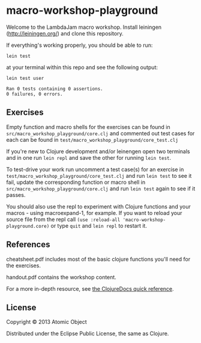 # macro-workshop-playground

Welcome to the LambdaJam macro workshop. Install leiningen (http://leiningen.org/) and clone this repository.

If everything's working properly, you should be able to run:

    lein test

at your terminal within this repo and see the following output:

    lein test user

    Ran 0 tests containing 0 assertions.
    0 failures, 0 errors.

## Exercises

Empty function and macro shells for the exercises can be found in `src/macro_workshop_playground/core.clj` and commented out test cases for each can be found in `test/macro_workshop_playground/core_test.clj`

If you're new to Clojure development and/or leinengen open two terminals and in one run `lein repl` and save the other for running `lein test`.

To test-drive your work run uncomment a test case(s) for an exercise in `test/macro_workshop_playground/core_test.clj` and run `lein test` to see it fail, update the corresponding function or macro shell in `src/macro_workshop_playground/core.clj` and run `lein test` again to see if it passes.

You should also use the repl to experiment with Clojure functions and your macros - using macroexpand-1, for example. If you want to reload your source file from the repl call `(use :reload-all 'macro-workshop-playground.core)` or type `quit` and `lein repl` to restart it.

## References

cheatsheet.pdf includes most of the basic clojure functions you'll need for the exercises.

handout.pdf contains the workshop content.

For a more in-depth resource, see [the ClojureDocs quick reference](http://clojuredocs.org/quickref/Clojure%20Core).



## License

Copyright © 2013 Atomic Object

Distributed under the Eclipse Public License, the same as Clojure.
